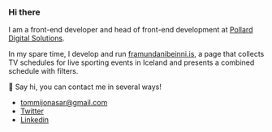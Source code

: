 ### Hi there

I am a front-end developer and head of front-end development at [Pollard Digital Solutions](https://www.pollardbanknote.com/pollard-digital-solutions-europe/). 

In my spare time, I develop and run [framundanibeinni.is](https://framundanibeinni.is/), a page that collects TV schedules for live sporting events in Iceland and presents a combined schedule with filters.

👋 Say hi, you can contact me in several ways! 
-  <tommijonasar@gmail.com>
- [Twitter](https://twitter.com/tommijonasar) 
- [Linkedin](https://www.linkedin.com/in/t%C3%B3mas-j%C3%B3nasson-1491026/)

<!--
**tommijonasar/tommijonasar** is a ✨ _special_ ✨ repository because its `README.md` (this file) appears on your GitHub profile.

Here are some ideas to get you started:

- 🔭 I’m currently working on ...
- 🌱 I’m currently learning ...
- 👯 I’m looking to collaborate on ...
- 🤔 I’m looking for help with ...
- 💬 Ask me about ...
- 📫 How to reach me: ...
- 😄 Pronouns: ...
- ⚡ Fun fact: ...
-->
